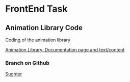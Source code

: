 # FrontEnd Task

## Animation Library Code

Coding of the animation library 

[Animation Library, Documentation page and text/content](https://github.com/zuri-training/Team-100_AnimaLib/issues/30)



### Branch on Github

[Sughter](https://github.com/zuri-training/Team-100_AnimaLib/tree/sughter)
